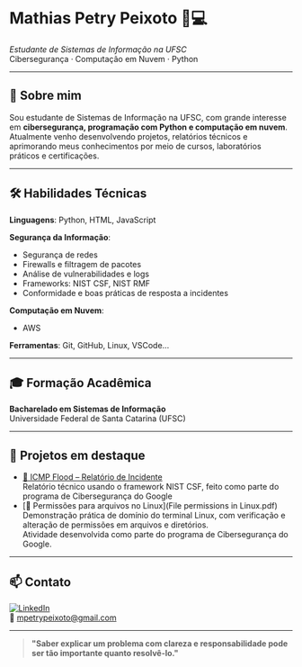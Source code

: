 # Mathias Petry Peixoto 🔐💻  
*Estudante de Sistemas de Informação na UFSC*  
Cibersegurança · Computação em Nuvem · Python

---

## 🧠 Sobre mim  
Sou estudante de Sistemas de Informação na UFSC, com grande interesse em **cibersegurança, programação com Python e computação em nuvem**.  
Atualmente venho desenvolvendo projetos, relatórios técnicos e aprimorando meus conhecimentos por meio de cursos, laboratórios práticos e certificações.

---

## 🛠️ Habilidades Técnicas  
**Linguagens**: Python, HTML, JavaScript  

**Segurança da Informação**: 
- Segurança de redes  
- Firewalls e filtragem de pacotes  
- Análise de vulnerabilidades e logs  
- Frameworks: NIST CSF, NIST RMF  
- Conformidade e boas práticas de resposta a incidentes

**Computação em Nuvem**:
- AWS
  
**Ferramentas**: Git, GitHub, Linux, VSCode...

---

## 🎓 Formação Acadêmica  
**Bacharelado em Sistemas de Informação**  
Universidade Federal de Santa Catarina (UFSC)

---

## 📂 Projetos em destaque  
- [🔎 ICMP Flood – Relatório de Incidente](https://github.com/MathiasPetry/relatorio-de-incidente-ddos-attack)  
  Relatório técnico usando o framework NIST CSF, feito como parte do programa de Cibersegurança do Google
- [🔐 Permissões para arquivos no Linux](File permissions in Linux.pdf)  
  Demonstração prática de domínio do terminal Linux, com verificação e alteração de permissões em arquivos e diretórios.  
  Atividade desenvolvida como parte do programa de Cibersegurança do Google.
  


---

## 📫 Contato  
[![LinkedIn](https://img.shields.io/badge/LinkedIn-MathiasPetry-blue?logo=linkedin)](https://www.linkedin.com/in/mathiaspetry)  
📧 mpetrypeixoto@gmail.com

---

> **"Saber explicar um problema com clareza e responsabilidade pode ser tão importante quanto resolvê-lo."**
